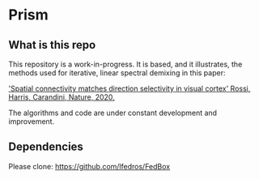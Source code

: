 # Prism

## What is this repo
This repository is a work-in-progress. It is based, and it illustrates, the methods used for iterative, linear spectral demixing in this paper:

['Spatial connectivity matches direction selectivity in visual cortex'
Rossi, Harris, Carandini, Nature, 2020.](https://www.nature.com/articles/s41586-020-2894-4)

The algorithms and code are under constant development and improvement. 

## Dependencies

Please clone:
https://github.com/lfedros/FedBox
